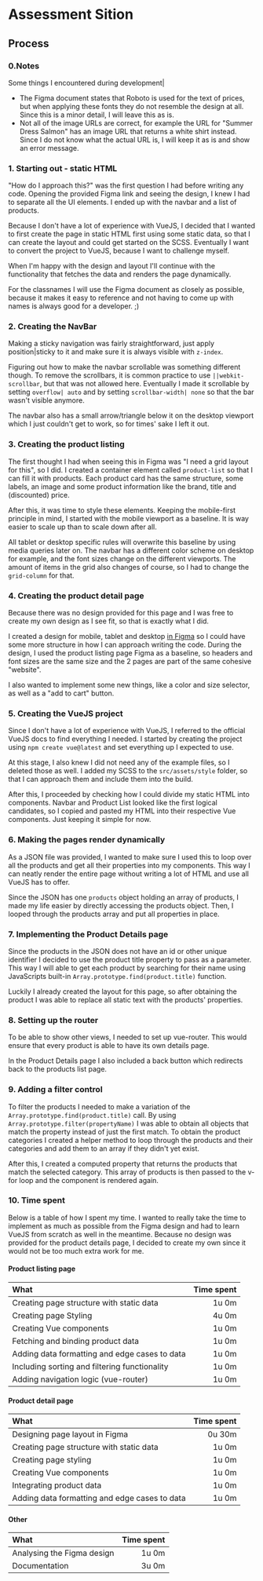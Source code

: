 # Assessment Sition

## Process

### 0.Notes

Some things I encountered during development|
- The Figma document states that Roboto is used for the text of prices, but when applying these fonts they do not resemble the design at all. Since this is a minor detail, I will leave this as is.
- Not all of the image URLs are correct, for example the URL for "Summer Dress Salmon" has an image URL that returns a white shirt instead. Since I do not know what the actual URL is, I will keep it as is and show an error message.

### 1. Starting out - static HTML
"How do I approach this?" was the first question I had before writing any code.
Opening the provided Figma link and seeing the design, I knew I had to separate all the UI elements. I ended up with the navbar and a list of products.

Because I don't have a lot of experience with VueJS, I decided that I wanted to first create the page in static HTML first using some static data, so that I can create the layout and could get started on the SCSS.
Eventually I want to convert the project to VueJS, because I want to challenge myself.

When I'm happy with the design and layout I'll continue with the functionality that fetches the data and renders the page dynamically.

For the classnames I will use the Figma document as closely as possible, because it makes it easy to reference and not having to come up with names is always good for a developer. ;)


### 2. Creating the NavBar

Making a sticky navigation was fairly straightforward, just apply position|sticky to it and make sure it is always visible with `z-index`.

Figuring out how to make the navbar scrollable was something different though. 
To remove the scrollbars, it is common practice to use `||webkit-scrollbar`, but that was not allowed here.
Eventually I made it scrollable by setting `overflow| auto` and by setting `scrollbar-width| none` so that the bar wasn't visible anymore. 

The navbar also has a small arrow/triangle below it on the desktop viewport which I just couldn't get to work, so for times' sake I left it out.


### 3. Creating the product listing

The first thought I had when seeing this in Figma was "I need a grid layout for this", so I did.
I created a container element called `product-list` so that I can fill it with products.
Each product card has the same structure, some labels, an image and some product information like the brand, title and (discounted) price.

After this, it was time to style these elements. 
Keeping the mobile-first principle in mind, I started with the mobile viewport as a baseline. It is way easier to scale up than to scale down after all. 

All tablet or desktop specific rules will overwrite this baseline by using media queries later on.
The navbar has a different color scheme on desktop for example, and the font sizes change on the different viewports. The amount of items in the grid also changes of course, so I had to change the `grid-column` for that.


### 4. Creating the product detail page

Because there was no design provided for this page and I was free to create my own design as I see fit, so that is exactly what I did.

I created a design for mobile, tablet and desktop [in Figma](https//www.figma.com/design/4jCUg24aQrdSsszT1TSaDd/assessment-sition-product-details-page?node-id=0-1&t=1FeQORQMEDqBI2Eu-1) so I could have some more structure in how I can approach writing the code.
During the design, I used the product listing page Figma as a baseline, so headers and font sizes are the same size and the 2 pages are part of the same cohesive "website".

I also wanted to implement some new things, like a color and size selector, as well as a "add to cart" button.


### 5. Creating the VueJS project

Since I don't have a lot of experience with VueJS, I referred to the official VueJS docs to find everything I needed.
I started by creating the project using `npm create vue@latest` and set everything up I expected to use.

At this stage, I also knew I did not need any of the example files, so I deleted those as well.
I added my SCSS to the `src/assets/style` folder, so that I can approach them and include them into the build.

After this, I proceeded by checking how I could divide my static HTML into components.
Navbar and Product List looked like the first logical candidates, so I copied and pasted my HTML into their respective Vue components. 
Just keeping it simple for now.


### 6. Making the pages render dynamically

As a JSON file was provided, I wanted to make sure I used this to loop over all the products and get all their properties into my components. This way I can neatly render the entire page without writing a lot of HTML and use all VueJS has to offer.

Since the JSON has one `products` object holding an array of products, I made my life easier by directly accessing the products object. Then, I looped through the products array and put all properties in place.


### 7. Implementing the Product Details page

Since the products in the JSON does not have an id or other unique identifier I decided to use the product title property to pass as a parameter. This way I will able to get each product by searching for their name using JavaScripts built-in `Array.prototype.find(product.title)` function.

Luckily I already created the layout for this page, so after obtaining the product I was able to replace all static text with the products' properties.


### 8. Setting up the router

To be able to show other views, I needed to set up vue-router.
This would ensure that every product is able to have its own details page.

In the Product Details page I also included a back button which redirects back to the products list page.


### 9. Adding a filter control  

To filter the products I needed to make a variation of the `Array.prototype.find(product.title)` call. 
By using `Array.prototype.filter(propertyName)` I was able to obtain all objects that match the property instead of just the first match.
To obtain the product categories I created a helper method to loop through the products and their categories and add them to an array if they didn't yet exist.

After this, I created a computed property that returns the products that match the selected category.
This array of products is then passed to the v-for loop and the component is rendered again.


### 10. Time spent

Below is a table of how I spent my time. 
I wanted to really take the time to implement as much as possible from the Figma design and had to learn VueJS from scratch as well in the meantime.
Because no design was provided for the product details page, I decided to create my own since it would not be too much extra work for me.


#### Product listing page	
|What|Time spent|
|:---|---:|
|Creating page structure with static data|1u 0m|
|Creating page Styling|	4u 0m|
|Creating Vue components|1u 0m|
|Fetching and binding product data|	1u 0m|
|Adding data formatting and edge cases to data| 1u 0m|
|Including sorting and filtering functionality|	1u 0m|
|Adding navigation logic (vue-router)|	1u 0m|


#### Product detail page	
|What|Time spent|
|:---|---:|
|Designing page layout in Figma|	0u 30m|
|Creating page structure with static data|	1u 0m|
|Creating page styling|	1u 0m|
|Creating Vue components|1u 0m
|Integrating product data|1u 0m|
|Adding data formatting and edge cases to data|	1u 0m|


#### Other
|What|Time spent|
|:---|---:|
|Analysing the Figma design|1u 0m|
|Documentation|	3u 0m|